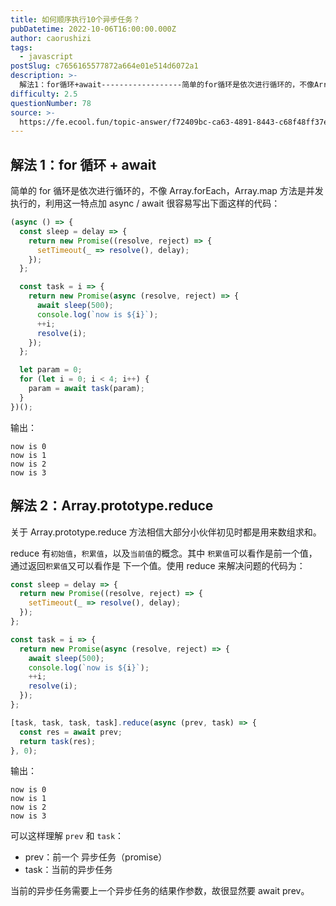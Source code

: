```yaml
---
title: 如何顺序执行10个异步任务？
pubDatetime: 2022-10-06T16:00:00.000Z
author: caorushizi
tags:
  - javascript
postSlug: c7656165577872a664e01e514d6072a1
description: >-
  解法1：for循环+await------------------简单的for循环是依次进行循环的，不像Array.forEach，Array.map方法是并发执行的，利用这一特点加async/awa
difficulty: 2.5
questionNumber: 78
source: >-
  https://fe.ecool.fun/topic-answer/f72409bc-ca63-4891-8443-c68f48ff37e9?orderBy=updateTime&order=desc&tagId=10
---
```


## 解法 1：for 循环 + await

简单的 for 循环是依次进行循环的，不像 Array.forEach，Array.map 方法是并发执行的，利用这一特点加 async / await 很容易写出下面这样的代码：

```js
(async () => {
  const sleep = delay => {
    return new Promise((resolve, reject) => {
      setTimeout(_ => resolve(), delay);
    });
  };

  const task = i => {
    return new Promise(async (resolve, reject) => {
      await sleep(500);
      console.log(`now is ${i}`);
      ++i;
      resolve(i);
    });
  };

  let param = 0;
  for (let i = 0; i < 4; i++) {
    param = await task(param);
  }
})();
```

输出：

    now is 0
    now is 1
    now is 2
    now is 3

## 解法 2：Array.prototype.reduce

关于 Array.prototype.reduce 方法相信大部分小伙伴初见时都是用来数组求和。

reduce 有`初始值`，`积累值`，以及`当前值`的概念。其中 `积累值`可以看作是前一个值，通过返回`积累值`又可以看作是 下一个值。使用 reduce 来解决问题的代码为：

```js
const sleep = delay => {
  return new Promise((resolve, reject) => {
    setTimeout(_ => resolve(), delay);
  });
};

const task = i => {
  return new Promise(async (resolve, reject) => {
    await sleep(500);
    console.log(`now is ${i}`);
    ++i;
    resolve(i);
  });
};

[task, task, task, task].reduce(async (prev, task) => {
  const res = await prev;
  return task(res);
}, 0);
```

输出：

    now is 0
    now is 1
    now is 2
    now is 3

可以这样理解 `prev` 和 `task`：

- prev：前一个 异步任务（promise）
- task：当前的异步任务

当前的异步任务需要上一个异步任务的结果作参数，故很显然要 await prev。
